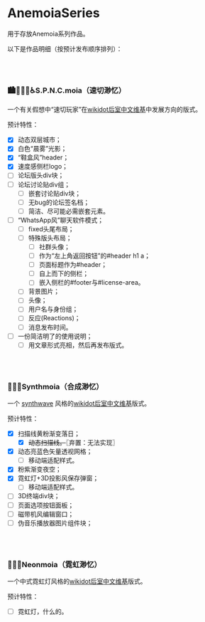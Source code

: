 # AnemoiaSeries
用于存放Anemoia系列作品。

以下是作品明细（按预计发布顺序排列）：

<br>
<br>

### 🏙🏃🏻‍♂️♿️S.P.N.C.moia（速切渺忆）
一个有关假想中“速切玩家”在[wikidot后室中文维基](https://backrooms-wiki-cn.wikidot.com)中发展方向的版式。

预计特性：
- [x] 动态双层城市；
- [x] 白色“晨雾”光影；
- [x] “鞋盒风”header；
- [x] 速度感侧栏logo；
- [ ] 论坛版头div块；
- [ ] 论坛讨论贴div组；
    - [ ] 嵌套讨论贴div块；
    - [ ] 无bug的论坛签名档；
    - [ ] 简洁、尽可能必需嵌套元素。
- [ ] “WhatsApp风”聊天软件模式；
    - [ ] fixed头尾布局；
    - [ ] 特殊版头布局；
        - [ ] 社群头像；
        - [ ] 作为“左上角返回按钮”的#header h1 a；
        - [ ] 页面标题作为#header；
        - [ ] 自上而下的侧栏；
        - [ ] 嵌入侧栏的#footer与#license-area。
    - [ ] 背景图片；
    - [ ] 头像；
    - [ ] 用户名与身份组；
    - [ ] 反应(Reactions)；
    - [ ] 消息发布时间。
- [ ] 一份简洁明了的使用说明；
    - [ ] 用文章形式亮相，然后再发布版式。

<br>
<br>

### 🌌🚗🌅Synthmoia（合成渺忆）
一个 [synthwave](https://en.m.wikipedia.org/wiki/Synthwave) 风格的[wikidot后室中文维基](https://backrooms-wiki-cn.wikidot.com)版式。

预计特性：
- [x] 扫描线黄粉渐变落日；
    - [x] ~~动态扫描线。~~〖弃置：无法实现〗
- [x] 动态亮蓝色矢量透视网格；
    - [ ] 移动端适配样式。
- [x] 粉紫渐变夜空；
- [x] 霓虹灯+3D投影风保存弹窗；
    - [ ] 移动端适配样式。
- [ ] 3D终端div块；
- [ ] 页面选项按钮面板；
- [ ] 磁带机风编辑窗口；
- [ ] 伪音乐播放器图片组件块；

<br>
<br>

### 🌃🧨🧧Neonmoia（霓虹渺忆）
一个中式霓虹灯风格的[wikidot后室中文维基](https://backrooms-wiki-cn.wikidot.com)版式。

预计特性：
- [ ] 霓虹灯，什么的。